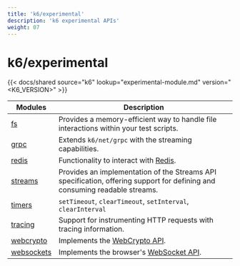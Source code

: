 ```yaml
---
title: 'k6/experimental'
description: 'k6 experimental APIs'
weight: 07
---
```


# k6/experimental

{{< docs/shared source="k6" lookup="experimental-module.md" version="<K6_VERSION>" >}}

| Modules                                                                                          | Description                                                                                                                |
| ------------------------------------------------------------------------------------------------ | -------------------------------------------------------------------------------------------------------------------------- |
| [fs](https://grafana.com/docs/k6/<K6_VERSION>/javascript-api/k6-experimental/fs)                 | Provides a memory-efficient way to handle file interactions within your test scripts.                                      |
| [grpc](https://grafana.com/docs/k6/<K6_VERSION>/javascript-api/k6-experimental/grpc)             | Extends `k6/net/grpc` with the streaming capabilities.                                                                     |
| [redis](https://grafana.com/docs/k6/<K6_VERSION>/javascript-api/k6-experimental/redis)           | Functionality to interact with [Redis](https://redis.io/).                                                                 |
| [streams](https://grafana.com/docs/k6/<K6_VERSION>/javascript-api/k6-experimental/streams)       | Provides an implementation of the Streams API specification, offering support for defining and consuming readable streams. |
| [timers](https://grafana.com/docs/k6/<K6_VERSION>/javascript-api/k6-experimental/timers)         | `setTimeout`, `clearTimeout`, `setInterval`, `clearInterval`                                                               |
| [tracing](https://grafana.com/docs/k6/<K6_VERSION>/javascript-api/k6-experimental/tracing)       | Support for instrumenting HTTP requests with tracing information.                                                          |
| [webcrypto](https://grafana.com/docs/k6/<K6_VERSION>/javascript-api/k6-experimental/webcrypto)   | Implements the [WebCrypto API](https://developer.mozilla.org/en-US/docs/Web/API/Web_Crypto_API).                           |
| [websockets](https://grafana.com/docs/k6/<K6_VERSION>/javascript-api/k6-experimental/websockets) | Implements the browser's [WebSocket API](https://developer.mozilla.org/en-US/docs/Web/API/WebSocket).                      |
